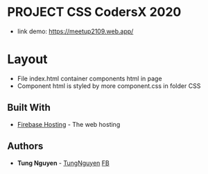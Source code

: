 # PROJECT CSS CodersX 2020
>
* link demo: https://meetup2109.web.app/
 
# Layout 
* File index.html container components html in page
* Component html is styled by more component.css in folder CSS 

## Built With
* [Firebase Hosting](https://firebase.google.com/) - The web hosting

## Authors

* **Tung Nguyen** - [TungNguyen](https://github.com/tungnguyen741)
[FB](https://Fb.com/tung.nguyen741)
 
